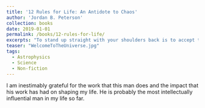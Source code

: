 ```yaml
---
title: '12 Rules for Life: An Antidote to Chaos'
author: 'Jordan B. Peterson'
collection: books
date: 2019-01-01
permalink: /books/12-rules-for-life/
excerpts: "To stand up straight with your shoulders back is to accept the terrible responsibility of life, with eyes wide open. It means deciding to voluntarily transform the chaos of potential into the realities of habitable order. It means adopting the burden of self-conscious vulnerability, and accepting the end of the unconscious paradise of childhood, where finitude and mortality are only dimly comprehended. It means willingly undertaking the sacrifices necessary to generate a productive and meaningful reality."
teaser: "WelcomeToTheUniverse.jpg"
tags:
  - Astrophysics
  - Science
  - Non-fiction
---
```


I am inestimably grateful for the work that this man does and the impact that his work has had on shaping my life. He is probably the most intellectually influential man in my life so far.